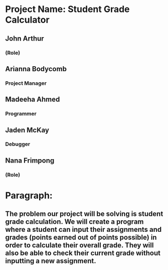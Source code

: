 # Project Name: Student Grade Calculator
## John Arthur
### (Role)
## Arianna Bodycomb
### Project Manager
## Madeeha Ahmed
### Programmer
## Jaden McKay
### Debugger
## Nana Frimpong
### (Role)

# Paragraph:
## The problem our project will be solving is student grade calculation. We will create a program where a student can input their assignments and grades (points earned out of points possible) in order to calculate their overall grade. They will also be able to check their current grade without inputting a new assignment. 
